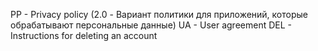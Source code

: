 PP - Privacy policy (2.0 - Вариант политики для приложений, которые обрабатывают персональные данные)
UA - User agreement
DEL - Instructions for deleting an account

